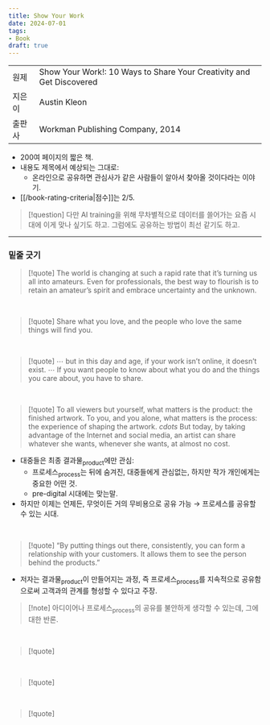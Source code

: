 ```yaml
---
title: Show Your Work
date: 2024-07-01
tags:
- Book
draft: true
---
```


| | |
| --- | --- |
| 원제 | Show Your Work!: 10 Ways to Share Your Creativity and Get Discovered |
| 지은이 | Austin Kleon |
| 출판사 | Workman Publishing Company, 2014 | 


- 200여 페이지의 짧은 책.
- 내용도 제목에서 예상되는 그대로:
    - 온라인으로 공유하면 관심사가 같은 사람들이 알아서 찾아올 것이다라는 이야기.
- [[/book-rating-criteria|점수]]는 2/5.

> [!question] 다만 AI training을 위해 무차별적으로 데이터를 쓸어가는 요즘 시대에 이게 맞나 싶기도 하고. 그럼에도 공유하는 방법이 최선 같기도 하고.


---
### 밑줄 긋기
> [!quote] The world is changing at such a rapid rate that it’s turning us all into amateurs. Even for professionals, the best way to flourish is to retain an amateur’s spirit and embrace uncertainty and the unknown.

<BR />

> [!quote] Share what you love, and the people who love the same things will find you.

<BR /> 

> [!quote] $\cdots$ but in this day and age, if your work isn’t online, it doesn’t exist. $\cdots$ If you want people to know about what you do and the things you care about, you have to share.

<BR />

> [!quote] To all viewers but yourself, what matters is the product: the finished artwork. To you, and you alone, what matters is the process: the experience of shaping the artwork. $cdots$ But today, by taking advantage of the Internet and social media, an artist can share whatever she wants, whenever she wants, at almost no cost.

- 대중들은 최종 결과물<sub>product</sub>에만 관심:
    - 프로세스<sub>process</sub>는 뒤에 숨겨진, 대중들에게 관심없는, 하지만 작가 개인에게는 중요한 어떤 것.
    - pre-digital 시대에는 맞는말.
- 하지만 이제는 언제든, 무엇이든 거의 무비용으로 공유 가능 $\to$ 프로세스를 공유할 수 있는 시대.

<BR />

> [!quote] “By putting things out there, consistently, you can form a relationship with your customers. It allows them to see the person behind the products.”

- 저자는 결과물<sub>product</sub>이 만들어지는 과정, 즉  프로세스<sub>process</sub>를 지속적으로 공유함으로써 고객과의 관계를 형성할 수 있다고 주장.

> [!note] 아디이어나 프로세스<sub>process</sub>의 공유를 불안하게 생각할 수 있는데, 그에 대한 반론.
  

<BR />

> [!quote] 

<BR />

> [!quote] 

<BR />

> [!quote] 


